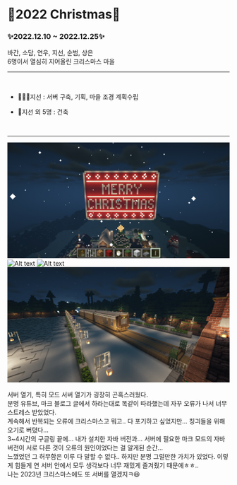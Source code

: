# 🎄2022 Christmas🎄

### ✨2022.12.10 ~ 2022.12.25✨<br/>

바간, 소담, 연우, 지선, 순범, 상은<br/>
6명이서 열심히 지어올린 크리스마스 마을<br/>

---

<br/>

- 👨🏻‍💻지선 : 서버 구축, 기획, 마을 조경 계획수립

- 👷지선 외 5명 : 건축

<br/>

---

![Alt text](./img/2022-12-24_16.12.03.png)
![Alt text](./img/2022-12-18_22.09.18.png)
![Alt text](./img/2022-12-12_18.50.36.png)
![Alt text](./img/2022-12-18_21.47.48.png)

서버 열기, 특히 모드 서버 열기가 굉장히 곤혹스러웠다. <br/>
분명 유튜브, 마크 블로그 글에서 하라는대로 똑같이 따라했는데 자꾸 오류가 나서 너무 스트레스 받았었다. <br/>
계속해서 반복되는 오류에 크리스마스고 뭐고.. 다 포기하고 싶었지만... 칭긔들을 위해 오기로 버텼다...<br/>
3~4시간의 구글링 끝에... 내가 설치한 자바 버전과... 서버에 필요한 마크 모드의 자바 버전이 서로 다른 것이 오류의 원인이었다는 걸 알게된 순간...<br/>
느꼈었던 그 허무함은 이루 다 말할 수 없다.. 하지만 분명 그럴만한 가치가 있었다. 이렇게 힘들게 연 서버 안에서 모두 생각보다 너무 재밌게 즐겨줬기 때문에ㅎㅎ..<br/>
나는 2023년 크리스마스에도 또 서버를 열겠지ㅋ😆

